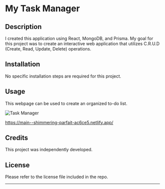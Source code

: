 # My Task Manager

## Description
I created this application using React, MongoDB, and Prisma. My goal for this project was to create an interactive web application that utilizes C.R.U.D (Create, Read, Update, Delete) operations.

## Installation

No specific installation steps are required for this project.

## Usage

This webpage can be used to create an organized to-do list.

![Task Manager](./src/assets/images/screenshot3.png)

https://main--shimmering-parfait-ac6ce5.netlify.app/

## Credits

This project was independently developed.

## License

Please refer to the license file included in the repo.

---
